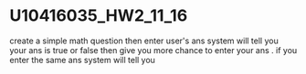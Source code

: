 # U10416035_HW2_11_16
create a simple math question then enter user's ans system will tell you your ans is true or false then give you more chance to enter your ans . if you enter the same ans system will tell you
